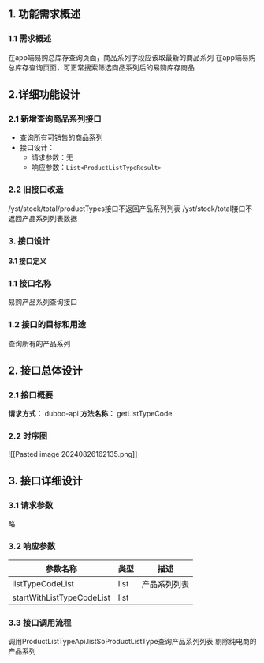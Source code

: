 ## 1. 功能需求概述
### 1.1 需求概述
在app端易购总库存查询页面，商品系列字段应该取最新的商品系列
在app端易购总库存查询页面，可正常搜索筛选商品系列后的易购库存商品

## 2.详细功能设计
### 2.1 新增查询商品系列接口
- 查询所有可销售的商品系列
- 接口设计：
	- 请求参数：无
	- 响应参数：`List<ProductListTypeResult>`
### 2.2 旧接口改造
/yst/stock/total/productTypes接口不返回产品系列列表
/yst/stock/total接口不返回产品系列列表数据
### 3. 接口设计
#### 3.1 接口定义

### 1.1 接口名称
易购产品系列查询接口
### 1.2 接口的目标和用途
查询所有的产品系列
## 2. 接口总体设计
### 2.1 接口概要
**请求方式：**
dubbo-api
**方法名称：**
getListTypeCode
### 2.2 时序图
![[Pasted image 20240826162135.png]]

## 3. 接口详细设计
### 3.1 请求参数
略
### 3.2 响应参数

| 参数名称                      | 类型   | 描述     |
| ------------------------- | ---- | ------ |
| listTypeCodeList          | list | 产品系列列表 |
| startWithListTypeCodeList | list |        |
### 3.3 接口调用流程
调用ProductListTypeApi.listSoProductListType查询产品系列列表
剔除纯电商的产品系列